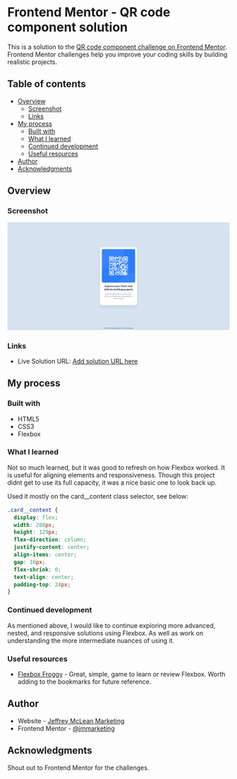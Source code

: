 # Frontend Mentor - QR code component solution

This is a solution to the [QR code component challenge on Frontend Mentor](https://www.frontendmentor.io/challenges/qr-code-component-iux_sIO_H). Frontend Mentor challenges help you improve your coding skills by building realistic projects.

## Table of contents

- [Overview](#overview)
  - [Screenshot](#screenshot)
  - [Links](#links)
- [My process](#my-process)
  - [Built with](#built-with)
  - [What I learned](#what-i-learned)
  - [Continued development](#continued-development)
  - [Useful resources](#useful-resources)
- [Author](#author)
- [Acknowledgments](#acknowledgments)

## Overview

### Screenshot

![](./images/screen-shot.png)

### Links

- Live Solution URL: [Add solution URL here](https://jmmarketing.github.io/QR-Code-Component--FEM/)

## My process

### Built with

- HTML5
- CSS3
- Flexbox

### What I learned

Not so much learned, but it was good to refresh on how Flexbox worked. It is useful for aligning elements and responsiveness. Though this project didnt get to use its full capacity, it was a nice basic one to look back up.

Used it mostly on the card\_\_content class selector, see below:

```css
.card__content {
  display: flex;
  width: 288px;
  height: 129px;
  flex-direction: column;
  justify-content: center;
  align-items: center;
  gap: 16px;
  flex-shrink: 0;
  text-align: center;
  padding-top: 24px;
}
```

### Continued development

As mentioned above, I would like to continue exploring more advanced, nested, and responsive solutions using Flexbox. As well as work on understanding the more intermediate nuances of using it.

### Useful resources

- [Flexbox Froggy](https://flexboxfroggy.com/) - Great, simple, game to learn or review Flexbox. Worth adding to the bookmarks for future reference.

## Author

- Website - [Jeffrey McLean Marketing](https://www.jeffreymclean.com)
- Frontend Mentor - [@jmmarketing](https://www.frontendmentor.io/profile/jmmarketing)

## Acknowledgments

Shout out to Frontend Mentor for the challenges.
